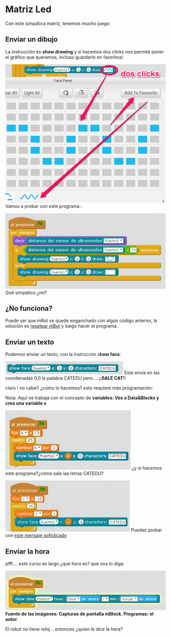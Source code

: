 
# Matriz Led

Con este simpática matriz, tenemos mucho juego:

## Enviar un dibujo

La instrucción es **show drawing** y si hacemos dos clicks nos permite poner el gráfico que queramos, incluso guardarlo en favoritos!

![](img/guardar-grafico-favorito.png)
Vamos a probar con este programa :

![](img/cara-si-menos10.png)
Qué simpático ¿no?

## ¿No funciona?

Puede ser que mBot se quede enganchado con algún código anterior, la solución es [resetear mBot](http://aularagon.catedu.es/materialesaularagon2013/mbot/M1/resetear_mbot.html) y luego hacer el programa.

## Enviar un texto

Podemos enviar un texto, con la instruccón s**how face**:

![](img/showface1.png)
Esto envía en las coordenadas 0,0 la palabra CATEDU pero.... ¡¡**SALE CAT**!!

claro ! no cabe!! ¿cómo lo hacemos? esto requiere más programación:

Nota: Aquí se trabaja con el concepto de **variables: Ves a Data&amp;Blocks y crea una variable x**

![](img/letrascatedu.png)
¿y si hacemos este programa?¿cómo sale las letras CATEDU?

![](img/textocatedu.png)
Puedes probar con [este mensaje sofisticado](feliz2016-solo-texto.sb2)

## Enviar la hora

pfff.... este curso es largo ¿qué hora es? que nos lo diga:

![](img/hora.png)
**Fuente de las imágenes: Capturas de pantalla mBlock. Programas: el autor.**

El robot no tiene reloj .. entonces ¿quien le dice la hora?





